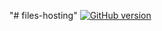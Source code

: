 "# files-hosting" 
[![GitHub version](https://badge.fury.io/gh/Longhia%2Ffiles-hosting.svg)](https://badge.fury.io/gh/Longhia%2Ffiles-hosting)

